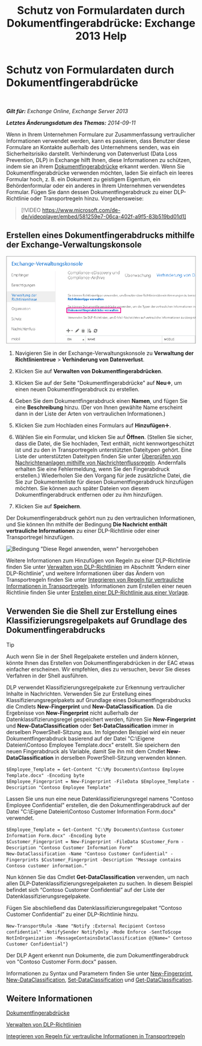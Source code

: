 ﻿---
title: 'Schutz von Formulardaten durch Dokumentfingerabdrücke: Exchange 2013 Help'
TOCTitle: Schutz von Formulardaten durch Dokumentfingerabdrücke
ms:assetid: 110c839b-7693-42f6-aa5d-58ce64f4c357
ms:mtpsurl: https://technet.microsoft.com/de-de/library/Dn635175(v=EXCHG.150)
ms:contentKeyID: 61201331
ms.date: 04/24/2018
mtps_version: v=EXCHG.150
ms.translationtype: HT
---

# Schutz von Formulardaten durch Dokumentfingerabdrücke

 

_**Gilt für:** Exchange Online, Exchange Server 2013_

_**Letztes Änderungsdatum des Themas:** 2014-09-11_

Wenn in Ihrem Unternehmen Formulare zur Zusammenfassung vertraulicher Informationen verwendet werden, kann es passieren, dass Benutzer diese Formulare an Kontakte außerhalb des Unternehmens senden, was ein Sicherheitsrisiko darstellt. Verhinderung von Datenverlust (Data Loss Prevention, DLP) in Exchange hilft Ihnen, diese Informationen zu schützen, indem sie an ihrem [Dokumentfingerabdrücke](https://technet.microsoft.com/de-de/library/Dn635176(v=EXCHG.150)) erkannt werden. Wenn Sie Dokumentfingerabdrücke verwenden möchten, laden Sie einfach ein leeres Formular hoch, z. B. ein Dokument zu geistigem Eigentum, ein Behördenformular oder ein anderes in Ihrem Unternehmen verwendetes Formular. Fügen Sie dann dessen Dokumentfingerabdruck zu einer DLP-Richtlinie oder Transportregeln hinzu. Vorgehensweise:

> [!VIDEO https://www.microsoft.com/de-de/videoplayer/embed/581259e7-06ca-402f-a9f5-83b519bd01d1]

## Erstellen eines Dokumentfingerabdrucks mithilfe der Exchange-Verwaltungskonsole

![Pfad zum Erstellen eines digitalen Dokumentfingerabdrucks in EAC hervorgehoben](images/Dn635175.e8562ea7-40ba-4feb-adde-2e81f029fcda(EXCHG.150).png "Pfad zum Erstellen eines digitalen Dokumentfingerabdrucks in EAC hervorgehoben")

1.  Navigieren Sie in der Exchange-Verwaltungskonsole zu **Verwaltung der Richtlinientreue** \> **Verhinderung von Datenverlust**.

2.  Klicken Sie auf **Verwalten von Dokumentfingerabdrücken**.

3.  Klicken Sie auf der Seite "Dokumentfingerabdrücke" auf **Neu**![Hinzufügen (Symbol)](images/JJ218640.c1e75329-d6d7-4073-a27d-498590bbb558(EXCHG.150).gif "Hinzufügen (Symbol)"), um einen neuen Dokumentfingerabdruck zu erstellen.

4.  Geben Sie dem Dokumentfingerabdruck einen **Namen**, und fügen Sie eine **Beschreibung** hinzu. (Der von Ihnen gewählte Name erscheint dann in der Liste der Arten von vertraulichen Informationen.)

5.  Klicken Sie zum Hochladen eines Formulars auf **Hinzufügen**![Hinzufügen (Symbol)](images/JJ218640.c1e75329-d6d7-4073-a27d-498590bbb558(EXCHG.150).gif "Hinzufügen (Symbol)").

6.  Wählen Sie ein Formular, und klicken Sie auf **Öffnen**. (Stellen Sie sicher, dass die Datei, die Sie hochladen, Text enthält, nicht kennwortgeschützt ist und zu den in Transportregeln unterstützten Dateitypen gehört. Eine Liste der unterstützten Dateitypen finden Sie unter [Überprüfen von Nachrichtenanlagen mithilfe von Nachrichtenflussregeln](https://technet.microsoft.com/de-de/library/jj919236\(v=exchg.150\)). Andernfalls erhalten Sie eine Fehlermeldung, wenn Sie den Fingerabdruck erstellen.) Wiederholen Sie den Vorgang für jede zusätzliche Datei, die Sie zur Dokumentenliste für diesen Dokumentfingerabdruck hinzufügen möchten. Sie können auch später Dateien von diesem Dokumentfingerabdruck entfernen oder zu ihm hinzufügen.

7.  Klicken Sie auf **Speichern**.

Der Dokumentfingerabdruck gehört nun zu den vertraulichen Informationen, und Sie können Ihn mithilfe der Bedingung **Die Nachricht enthält vertrauliche Informationen** zu einer DLP-Richtlinie oder einer Transportregel hinzufügen.

![Bedingung "Diese Regel anwenden, wenn" hervorgehoben](images/Dn635175.9355a513-a790-48eb-a61b-575ba2ecdfa6(EXCHG.150).png "Bedingung \"Diese Regel anwenden, wenn\" hervorgehoben")

Weitere Informationen zum Hinzufügen von Regeln zu einer DLP-Richtlinie finden Sie unter [Verwalten von DLP-Richtlinien](manage-dlp-policies-exchange-2013-help.md) im Abschnitt “Ändern einer DLP-Richtlinie”, und weitere Informationen über das Ändern von Transportregeln finden Sie unter [Integrieren von Regeln für vertrauliche Informationen in Transportregeln](https://technet.microsoft.com/de-de/library/JJ150583(v=EXCHG.150)). Informationen zum Erstellen einer neuen Richtlinie finden Sie unter [Erstellen einer DLP-Richtlinie aus einer Vorlage](https://technet.microsoft.com/de-de/library/JJ150515(v=EXCHG.150)).

## Verwenden Sie die Shell zur Erstellung eines Klassifizierungsregelpakets auf Grundlage des Dokumentfingerabdrucks


> [!TIP]
> Auch wenn Sie in der Shell Regelpakete erstellen und ändern können, könnte Ihnen das Erstellen von Dokumentfingerabdrücken in der EAC etwas einfacher erscheinen. Wir empfehlen, dies zu versuchen, bevor Sie dieses Verfahren in der Shell ausführen.



DLP verwendet Klassifizierungsregelpakete zur Erkennung vertraulicher Inhalte in Nachrichten. Verwenden Sie zur Erstellung eines Klassifizierungsregelpakets auf Grundlage eines Dokumentfingerabdrucks die Cmdlets **New-Fingerprint** und **New-DataClassification**. Da die Ergebnisse von **New-Fingerprint** nicht außerhalb der Datenklassifizierungsregel gespeichert werden, führen Sie **New-Fingerprint** und **New-DataClassification** oder **Set-DataClassification** immer in derselben PowerShell-Sitzung aus. Im folgenden Beispiel wird ein neuer Dokumentfingerabdruck basierend auf der Datei "C:\\Eigene Dateien\\Contoso Employee Template.docx" erstellt. Sie speichern den neuen Fingerabdruck als Variable, damit Sie ihn mit dem Cmdlet **New-DataClassification** in derselben PowerShell-Sitzung verwenden können.

    $Employee_Template = Get-Content "C:\My Documents\Contoso Employee Template.docx" -Encoding byte
    $Employee_Fingerprint = New-Fingerprint -FileData $Employee_Template -Description "Contoso Employee Template"

Lassen Sie uns nun eine neue Datenklassifizierungsregel namens "Contoso Employee Confidential" erstellen, die den Dokumentfingerabdruck auf der Datei "C:\\Eigene Dateien\\Contoso Customer Information Form.docx" verwendet.

    $Employee_Template = Get-Content "C:\My Documents\Contoso Customer Information Form.docx" -Encoding byte
    $Customer_Fingerprint = New-Fingerprint -FileData $Customer_Form -Description "Contoso Customer Information Form"
    New-DataClassification -Name "Contoso Customer Confidential" -Fingerprints $Customer_Fingerprint -Description "Message contains Contoso customer information." 

Nun können Sie das Cmdlet **Get-DataClassification** verwenden, um nach allen DLP-Datenklassifizierungsregelpaketen zu suchen. In diesem Beispiel befindet sich “Contoso Customer Confidential” auf der Liste der Datenklassifizierungsregelpakete.

Fügen Sie abschließend das Datenklassifizierungsregelpaket “Contoso Customer Confidential” zu einer DLP-Richtlinie hinzu.

    New-TransportRule -Name "Notify :External Recipient Contoso confidential" -NotifySender NotifyOnly -Mode Enforce -SentToScope NotInOrganization -MessageContainsDataClassification @{Name=" Contoso Customer Confidential"}

Der DLP Agent erkennt nun Dokumente, die zum Dokumentfingerabdruck von "Contoso Customer Form.docx" passen.

Informationen zu Syntax und Parametern finden Sie unter [New-Fingerprint](https://technet.microsoft.com/de-de/library/dn584142\(v=exchg.150\)), [New-DataClassification](https://technet.microsoft.com/de-de/library/dn584139\(v=exchg.150\)), [Set-DataClassification](https://technet.microsoft.com/de-de/library/dn584141\(v=exchg.150\)) und [Get-DataClassification](https://technet.microsoft.com/de-de/library/jj215720\(v=exchg.150\)).

## Weitere Informationen

[Dokumentfingerabdrücke](https://technet.microsoft.com/de-de/library/Dn635176(v=EXCHG.150))

[Verwalten von DLP-Richtlinien](manage-dlp-policies-exchange-2013-help.md)

[Integrieren von Regeln für vertrauliche Informationen in Transportregeln](https://technet.microsoft.com/de-de/library/JJ150583(v=EXCHG.150))

